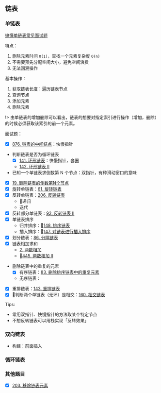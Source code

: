 ## 链表

### 单链表

[搞懂单链表常见面试题](https://juejin.im/post/5aa299c1518825557b4c5806)

特点：

1. 删除元素时间 `O(1)`，查找一个元素复杂度 `O(n)`
2. 不需要预先分配空间大小，避免空间浪费
3. 无法回溯操作

基本操作：

1. 获取链表长度：遍历链表节点 
2. 查询节点
3. 添加元素
4. 删除元素

!> 由单链表的增加删除可以看出，链表的想要对指定索引进行操作（增加，删除）的时候必须获取该索引的前一个元素。

面试题：

- [x] [876. 链表的中间结点](https://leetcode-cn.com/problems/middle-of-the-linked-list/)：快慢指针
- 判断链表是否为循环链表
  - [x] [141. 环形链表](https://leetcode-cn.com/problems/linked-list-cycle/)：快慢指针，套圈
  - [142. 环形链表 II](https://leetcode-cn.com/problems/linked-list-cycle-ii/)
- 已知一个单链表求倒数第 N 个节点：双指针，有种滑动窗口的意味
- [x] [19. 删除链表的倒数第N个节点](https://leetcode-cn.com/problems/remove-nth-node-from-end-of-list/)
- [x] 旋转单链表：[61. 旋转链表](https://leetcode-cn.com/problems/rotate-list/solution/chuan-zhen-yin-xian-by-liweiwei1419/)
- [x] 反转单链表：[206. 反转链表](https://leetcode-cn.com/problems/reverse-linked-list/) 
  - 🧐递归
  - 迭代
- [x] 反转部分单链表：[92. 反转链表 II](https://leetcode-cn.com/problems/reverse-linked-list-ii/)
- [x] 单链表排序
  - 归并排序：🧐[148. 排序链表](https://leetcode-cn.com/problems/sort-list/)
  - 插入排序：🧐[147. 对链表进行插入排序](https://leetcode-cn.com/problems/insertion-sort-list/)
- [x] 划分链表：[86. 分隔链表](https://leetcode-cn.com/problems/partition-list/)
- [x] 链表相加求和
  - [2. 两数相加](https://leetcode-cn.com/problems/add-two-numbers/)
  - 🧐[445. 两数相加 II](https://leetcode-cn.com/problems/add-two-numbers-ii/)
- 删除链表中的重复的元素
  - [x] 有序链表：[83. 删除排序链表中的重复元素](https://leetcode-cn.com/problems/remove-duplicates-from-sorted-list/)
  - 无序链表：
- [x] 重排链表：[143. 重排链表](https://leetcode-cn.com/problems/reorder-list/)
- [x] 🧐判断两个单链表（无环）是相交：[160. 相交链表](https://leetcode-cn.com/problems/intersection-of-two-linked-lists/)

Tips:

- 常用双指针、快慢指针的方法取某个特定节点
- 不想反转链表可以用栈实现「反转效果」

### 双向链表

- 构建：前面插入

### 循环链表

### 其他题目

- [x] [203. 移除链表元素](https://leetcode-cn.com/problems/remove-linked-list-elements/submissions/)